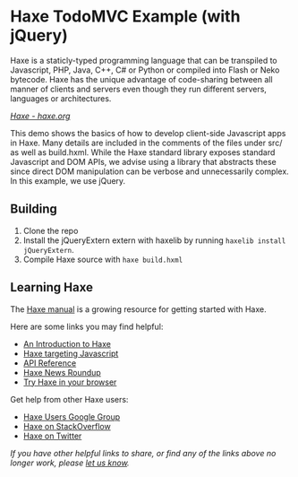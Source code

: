 # Haxe TodoMVC Example (with jQuery)

Haxe is a staticly-typed programming language that can be transpiled to Javascript, PHP, Java, C++, C# or Python or compiled into Flash or Neko bytecode. Haxe has the unique advantage of code-sharing between all manner of clients and servers even though they run different servers, languages or architectures.

_[Haxe - haxe.org](http://haxe.org)_

This demo shows the basics of how to develop client-side Javascript apps in Haxe. Many details are included in the comments of the files under src/ as well as build.hxml. While the Haxe standard library exposes standard Javascript and DOM APIs, we advise using a library that abstracts these since direct DOM manipulation can be verbose and unnecessarily complex. In this example, we use jQuery.

## Building

1. Clone the repo
2. Install the jQueryExtern extern with haxelib by running `haxelib install jQueryExtern`.
3. Compile Haxe source with `haxe build.hxml`

## Learning Haxe

The [Haxe manual](http://haxe.org/manual/introduction.html) is a growing resource for getting started with Haxe.

Here are some links you may find helpful:

* [An Introduction to Haxe](http://haxe.org/documentation/introduction/)
* [Haxe targeting Javascript](http://haxe.org/manual/target-javascript-getting-started.html)
* [API Reference](http://api.haxe.org)
* [Haxe News Roundup](http://haxe.io)
* [Try Haxe in your browser](http://try.haxe.org)

Get help from other Haxe users:

* [Haxe Users Google Group](http://groups.google.com/group/haxelang?hl=en)
* [Haxe on StackOverflow](http://stackoverflow.com/questions/tagged/haxe)
* [Haxe on Twitter](http://twitter.com/haxelang)

_If you have other helpful links to share, or find any of the links above no longer work, please [let us know](https://github.com/explorigin/haxe-todomvc/issues)._
